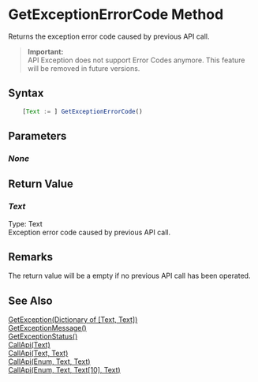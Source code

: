 # GetExceptionErrorCode Method
Returns the exception error code caused by previous API call.

> **Important:**<br />API Exception does not support Error Codes anymore. This feature will be removed in future versions.

## Syntax
```javascript
    [Text := ] GetExceptionErrorCode()
```

## Parameters
### *None*

## Return Value
### *Text*
Type: Text<br/>
Exception error code caused by previous API call. 

## Remarks
The return value will be a empty if no previous API call has been operated.

## See Also
[GetException(Dictionary of [Text, Text])](./GetException.md)<br />
[GetExceptionMessage()](./GetExceptionMessage.md)<br />
[GetExceptionStatus()](./GetExceptionStatus.md)<br />
[CallApi(Text)](./CallApi1.md)<br />
[CallApi(Text, Text)](./CallApi2.md)<br />
[CallApi(Enum, Text, Text)](./CallApi3.md)<br />
[CallApi(Enum, Text, Text[10], Text)](./CallApi4.md)